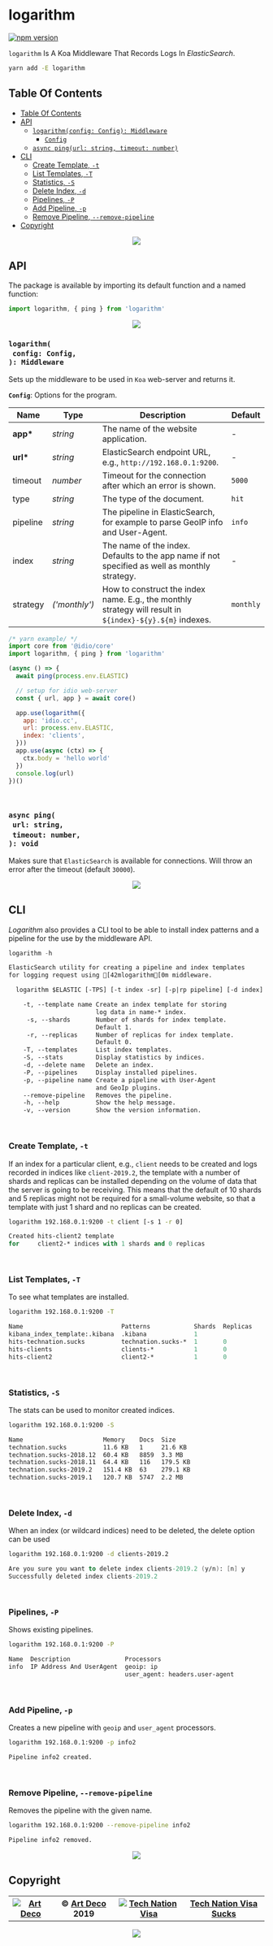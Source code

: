 # logarithm

[![npm version](https://badge.fury.io/js/logarithm.svg)](https://npmjs.org/package/logarithm)

`logarithm` Is A Koa Middleware That Records Logs In _ElasticSearch_.

```sh
yarn add -E logarithm
```

## Table Of Contents

- [Table Of Contents](#table-of-contents)
- [API](#api)
  * [`logarithm(config: Config): Middleware`](#logarithmconfig-config-middleware)
    * [`Config`](#type-config)
  * [`async ping(url: string, timeout: number)`](#async-pingurl-stringtimeout-number-void)
- [CLI](#cli)
  * [Create Template, `-t`](#create-template--t)
  * [List Templates, `-T`](#list-templates--t)
  * [Statistics, `-S`](#statistics--s)
  * [Delete Index, `-d`](#delete-index--d)
  * [Pipelines, `-P`](#pipelines--p)
  * [Add Pipeline, `-p`](#add-pipeline--p)
  * [Remove Pipeline, `--remove-pipeline`](#remove-pipeline---remove-pipeline)
- [Copyright](#copyright)

<p align="center"><a href="#table-of-contents"><img src=".documentary/section-breaks/0.svg?sanitize=true"></a></p>

## API

The package is available by importing its default function and a named function:

```js
import logarithm, { ping } from 'logarithm'
```

<p align="center"><a href="#table-of-contents"><img src=".documentary/section-breaks/1.svg?sanitize=true"></a></p>

### `logarithm(`<br/>&nbsp;&nbsp;`config: Config,`<br/>`): Middleware`

Sets up the middleware to be used in `Koa` web-server and returns it.

__<a name="type-config">`Config`</a>__: Options for the program.

|   Name   |     Type      |                                               Description                                                |  Default  |
| -------- | ------------- | -------------------------------------------------------------------------------------------------------- | --------- |
| __app*__ | _string_      | The name of the website application.                                                                     | -         |
| __url*__ | _string_      | ElasticSearch endpoint URL, e.g., `http://192.168.0.1:9200`.                                             | -         |
| timeout  | _number_      | Timeout for the connection after which an error is shown.                                                | `5000`    |
| type     | _string_      | The type of the document.                                                                                | `hit`     |
| pipeline | _string_      | The pipeline in ElasticSearch, for example to parse GeoIP info and User-Agent.                           | `info`    |
| index    | _string_      | The name of the index. Defaults to the app name if not specified as well as monthly strategy.            | -         |
| strategy | _('monthly')_ | How to construct the index name. E.g., the monthly strategy will result in `${index}-${y}.${m}` indexes. | `monthly` |

```js
/* yarn example/ */
import core from '@idio/core'
import logarithm, { ping } from 'logarithm'

(async () => {
  await ping(process.env.ELASTIC)

  // setup for idio web-server
  const { url, app } = await core()

  app.use(logarithm({
    app: 'idio.cc',
    url: process.env.ELASTIC,
    index: 'clients',
  }))
  app.use(async (ctx) => {
    ctx.body = 'hello world'
  })
  console.log(url)
})()
```

<p align="center"><a href="#table-of-contents"><img src=".documentary/section-breaks/2.svg?sanitize=true" width="15"></a></p>

### `async ping(`<br/>&nbsp;&nbsp;`url: string,`<br/>&nbsp;&nbsp;`timeout: number,`<br/>`): void`

Makes sure that `ElasticSearch` is available for connections. Will throw an error after the timeout (default `30000`).

<p align="center"><a href="#table-of-contents"><img src=".documentary/section-breaks/3.svg?sanitize=true"></a></p>

## CLI

_Logarithm_ also provides a CLI tool to be able to install index patterns and a pipeline for the use by the middleware API.

```js
logarithm -h
```

```Dockerfile
ElasticSearch utility for creating a pipeline and index templates
for logging request using [42mlogarithm[0m middleware.

  logarithm $ELASTIC [-TPS] [-t index -sr] [-p|rp pipeline] [-d index]

  	-t, --template name	Create an index template for storing
	                   	log data in name-* index.
	 -s, --shards      	Number of shards for index template.
	                   	Default 1.
	 -r, --replicas    	Number of replicas for index template.
	                   	Default 0.
	-T, --templates    	List index templates.
	-S, --stats        	Display statistics by indices.
	-d, --delete name  	Delete an index.
	-P, --pipelines    	Display installed pipelines.
	-p, --pipeline name	Create a pipeline with User-Agent
	                   	and GeoIp plugins.
	--remove-pipeline  	Removes the pipeline.
	-h, --help         	Show the help message.
	-v, --version      	Show the version information.
```

<p align="center"><a href="#table-of-contents"><img src=".documentary/section-breaks/4.svg?sanitize=true" width="15"></a></p>

### Create Template, `-t`

If an index for a particular client, e.g., `client` needs to be created and logs recorded in indices like `client-2019.2`, the template with a number of shards and replicas can be installed depending on the volume of data that the server is going to be receiving. This means that the default of 10 shards and 5 replicas might not be required for a small-volume website, so that a template with just 1 shard and no replicas can be created.

```sh
logarithm 192.168.0.1:9200 -t client [-s 1 -r 0]
```

```fs
Created hits-client2 template
for     client2-* indices with 1 shards and 0 replicas
```

<p align="center"><a href="#table-of-contents"><img src=".documentary/section-breaks/5.svg?sanitize=true" width="15"></a></p>

### List Templates, `-T`

To see what templates are installed.

```sh
logarithm 192.168.0.1:9200 -T
```

```fs
Name                           Patterns            Shards  Replicas
kibana_index_template:.kibana  .kibana             1
hits-technation.sucks          technation.sucks-*  1       0
hits-clients                   clients-*           1       0
hits-client2                   client2-*           1       0
```

<p align="center"><a href="#table-of-contents"><img src=".documentary/section-breaks/6.svg?sanitize=true" width="15"></a></p>

### Statistics, `-S`

The stats can be used to monitor created indices.

```sh
logarithm 192.168.0.1:9200 -S
```

```sh
Name                      Memory    Docs  Size
technation.sucks          11.6 KB   1     21.6 KB
technation.sucks-2018.12  60.4 KB   8859  3.3 MB
technation.sucks-2018.11  64.4 KB   116   179.5 KB
technation.sucks-2019.2   151.4 KB  63    279.1 KB
technation.sucks-2019.1   120.7 KB  5747  2.2 MB
```

<p align="center"><a href="#table-of-contents"><img src=".documentary/section-breaks/7.svg?sanitize=true" width="15"></a></p>

### Delete Index, `-d`

When an index (or wildcard indices) need to be deleted, the delete option can be used

```sh
logarithm 192.168.0.1:9200 -d clients-2019.2
```

```fs
Are you sure you want to delete index clients-2019.2 (y/n): [n] y
Successfully deleted index clients-2019.2
```

<p align="center"><a href="#table-of-contents"><img src=".documentary/section-breaks/8.svg?sanitize=true" width="15"></a></p>

### Pipelines, `-P`

Shows existing pipelines.

```sh
logarithm 192.168.0.1:9200 -P
```

```fs
Name  Description               Processors
info  IP Address And UserAgent  geoip: ip
                                user_agent: headers.user-agent
```

<p align="center"><a href="#table-of-contents"><img src=".documentary/section-breaks/9.svg?sanitize=true" width="15"></a></p>

### Add Pipeline, `-p`

Creates a new pipeline with `geoip` and `user_agent` processors.

```sh
logarithm 192.168.0.1:9200 -p info2
```

```fs
Pipeline info2 created.
```

<p align="center"><a href="#table-of-contents"><img src=".documentary/section-breaks/10.svg?sanitize=true" width="15"></a></p>

### Remove Pipeline, `--remove-pipeline`

Removes the pipeline with the given name.

```sh
logarithm 192.168.0.1:9200 --remove-pipeline info2
```

```fs
Pipeline info2 removed.
```

<p align="center"><a href="#table-of-contents"><img src=".documentary/section-breaks/11.svg?sanitize=true"></a></p>

## Copyright

<table>
  <tr>
    <th>
      <a href="https://artd.eco">
        <img src="https://raw.githubusercontent.com/wrote/wrote/master/images/artdeco.png" alt="Art Deco" />
      </a>
    </th>
    <th>
      © <a href="https://artd.eco">Art Deco</a>  
      2019
    </th>
    <th>
      <a href="https://www.technation.sucks" title="Tech Nation Visa">
        <img src="https://raw.githubusercontent.com/artdecoweb/www.technation.sucks/master/anim.gif" alt="Tech Nation Visa" />
      </a>
    </th>
    <th>
      <a href="https://www.technation.sucks">Tech Nation Visa Sucks</a>
    </th>
  </tr>
</table>

<p align="center"><a href="#table-of-contents"><img src=".documentary/section-breaks/-1.svg?sanitize=true"></a></p>